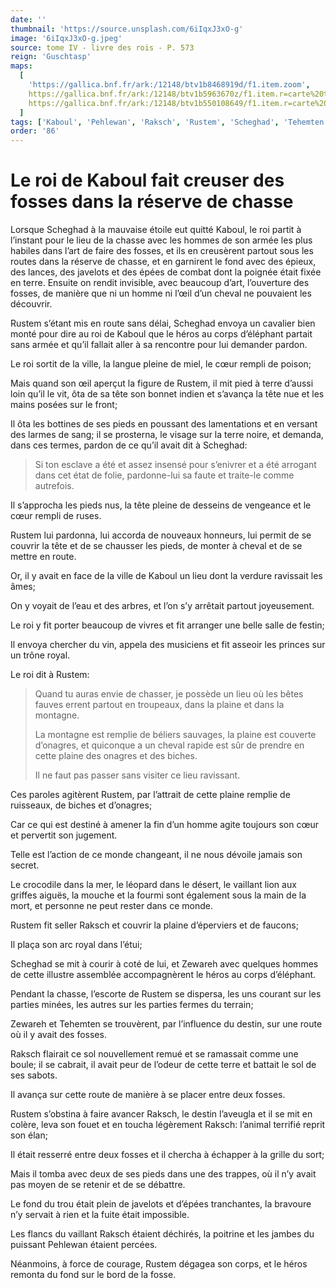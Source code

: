 ```yaml
---
date: ''
thumbnail: 'https://source.unsplash.com/6iIqxJ3xO-g'
image: '6iIqxJ3xO-g.jpeg'
source: tome IV - livre des rois - P. 573
reign: 'Guschtasp'
maps:
  [
    'https://gallica.bnf.fr/ark:/12148/btv1b8468919d/f1.item.zoom',
    https://gallica.bnf.fr/ark:/12148/btv1b5963670z/f1.item.r=carte%20touran.zoom,
    https://gallica.bnf.fr/ark:/12148/btv1b550108649/f1.item.r=carte%20touran.zoom,
  ]
tags: ['Kaboul', 'Pehlewan', 'Raksch', 'Rustem', 'Scheghad', 'Tehemten', 'Zewareh']
order: '86'
---
```


# Le roi de Kaboul fait creuser des fosses dans la réserve de chasse

Lorsque Scheghad à la mauvaise étoile eut quitté Kaboul, le roi partit à l’instant pour le lieu de la chasse avec les hommes de son armée les plus habiles dans l’art de faire des fosses, et ils en creusèrent partout sous les routes dans la réserve de chasse, et en garnirent le fond avec des épieux, des lances, des javelots et des épées de combat dont la poignée était fixée en terre. Ensuite on rendit invisible, avec beaucoup d’art, l’ouverture des fosses, de manière que ni un homme ni l’œil d’un cheval ne pouvaient les découvrir.

Rustem s’étant mis en route sans délai, Scheghad envoya un cavalier bien monté pour dire au roi de Kaboul que le héros au corps d’éléphant partait sans armée et qu’il fallait aller à sa rencontre pour lui demander pardon.

Le roi sortit de la ville, la langue pleine de miel, le cœur rempli de poison;

Mais quand son œil aperçut la figure de Rustem, il mit pied à terre d’aussi loin qu’il le vit, ôta de sa tête son bonnet indien et s’avança la tête nue et les mains posées sur le front;

Il ôta les bottines de ses pieds en poussant des lamentations et en versant des larmes de sang; il se prosterna, le visage sur la terre noire, et demanda, dans ces termes, pardon de ce qu’il avait dit à Scheghad:

> Si ton esclave a été et assez insensé pour s’enivrer et a été arrogant dans cet état de folie, pardonne-lui sa faute et traite-le comme autrefois.

Il s’approcha les pieds nus, la tête pleine de desseins de vengeance et le cœur rempli de ruses.

Rustem lui pardonna, lui accorda de nouveaux honneurs, lui permit de se couvrir la tête et de se chausser les pieds, de monter à cheval et de se mettre en route.

Or, il y avait en face de la ville de Kaboul un lieu dont la verdure ravissait les âmes;

On y voyait de l’eau et des arbres, et l’on s’y arrêtait partout joyeusement.

Le roi y fit porter beaucoup de vivres et fit arranger une belle salle de festin;

Il envoya chercher du vin, appela des musiciens et fit asseoir les princes sur un trône royal.

Le roi dit à Rustem:

> Quand tu auras envie de chasser, je possède un lieu où les bêtes fauves errent partout en troupeaux, dans la plaine et dans la montagne.
>
> La montagne est remplie de béliers sauvages, la plaine est couverte d’onagres, et quiconque a un cheval rapide est sûr de prendre en cette plaine des onagres et des biches.
>
> Il ne faut pas passer sans visiter ce lieu ravissant.

Ces paroles agitèrent Rustem, par l’attrait de cette plaine remplie de ruisseaux, de biches et d’onagres;

Car ce qui est destiné à amener la fin d’un homme agite toujours son cœur et pervertit son jugement.

Telle est l’action de ce monde changeant, il ne nous dévoile jamais son secret.

Le crocodile dans la mer, le léopard dans le désert, le vaillant lion aux griffes aiguës, la mouche et la fourmi sont également sous la main de la mort, et personne ne peut rester dans ce monde.

Rustem fit seller Raksch et couvrir la plaine d’éperviers et de faucons;

Il plaça son arc royal dans l’étui;

Scheghad se mit à courir à coté de lui, et Zewareh avec quelques hommes de cette illustre assemblée accompagnèrent le héros au corps d’éléphant.

Pendant la chasse, l’escorte de Rustem se dispersa, les uns courant sur les parties minées, les autres sur les parties fermes du terrain;

Zewareh et Tehemten se trouvèrent, par l’influence du destin, sur une route où il y avait des fosses.

Raksch flairait ce sol nouvellement remué et se ramassait comme une boule; il se cabrait, il avait peur de l’odeur de cette terre et battait le sol de ses sabots.

Il avança sur cette route de manière à se placer entre deux fosses.

Rustem s’obstina à faire avancer Raksch, le destin l’aveugla et il se mit en colère, leva son fouet et en toucha légèrement Raksch: l’animal terrifié reprit son élan;

Il était resserré entre deux fosses et il chercha à échapper à la grille du sort;

Mais il tomba avec deux de ses pieds dans une des trappes, où il n’y avait pas moyen de se retenir et de se débattre.

Le fond du trou était plein de javelots et d’épées tranchantes, la bravoure n’y servait à rien et la fuite était impossible.

Les flancs du vaillant Raksch étaient déchirés, la poitrine et les jambes du puissant Pehlewan étaient percées.

Néanmoins, à force de courage, Rustem dégagea son corps, et le héros remonta du fond sur le bord de la fosse.
